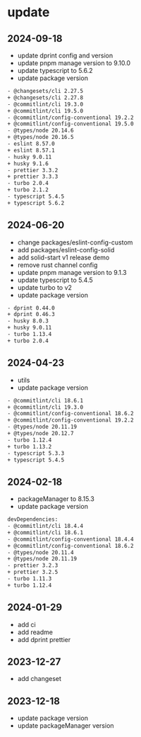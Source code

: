 # update

## 2024-09-18

- update dprint config and version
- update pnpm manage version to 9.10.0
- update typescript to 5.6.2
- update package version

```bash
- @changesets/cli 2.27.5
+ @changesets/cli 2.27.8
- @commitlint/cli 19.3.0
+ @commitlint/cli 19.5.0
- @commitlint/config-conventional 19.2.2
+ @commitlint/config-conventional 19.5.0
- @types/node 20.14.6
+ @types/node 20.16.5
- eslint 8.57.0
+ eslint 8.57.1
- husky 9.0.11
+ husky 9.1.6
- prettier 3.3.2
+ prettier 3.3.3
- turbo 2.0.4
+ turbo 2.1.2
- typescript 5.4.5
+ typescript 5.6.2
```

## 2024-06-20

- change packages/eslint-config-custom
- add packages/eslint-config-solid
- add solid-start v1 release demo
- remove rust channel config
- update pnpm manage version to 9.1.3
- update typescript to 5.4.5
- update turbo to v2
- update package version

```bash
- dprint 0.44.0
+ dprint 0.46.3
- husky 8.0.3
+ husky 9.0.11
- turbo 1.13.4
+ turbo 2.0.4
```

## 2024-04-23

- utils
- update package version

```bash
- @commitlint/cli 18.6.1
+ @commitlint/cli 19.3.0
- @commitlint/config-conventional 18.6.2
+ @commitlint/config-conventional 19.2.2
- @types/node 20.11.19
+ @types/node 20.12.7
- turbo 1.12.4
+ turbo 1.13.2
- typescript 5.3.3
+ typescript 5.4.5
```

## 2024-02-18

- packageManager to 8.15.3
- update package version

```bash
devDependencies:
- @commitlint/cli 18.4.4
+ @commitlint/cli 18.6.1
- @commitlint/config-conventional 18.4.4
+ @commitlint/config-conventional 18.6.2
- @types/node 20.11.4
+ @types/node 20.11.19
- prettier 3.2.3
+ prettier 3.2.5
- turbo 1.11.3
+ turbo 1.12.4
```

## 2024-01-29

- add ci
- add readme
- add dprint prettier

## 2023-12-27

- add changeset

## 2023-12-18

- update package version
- update packageManager version

